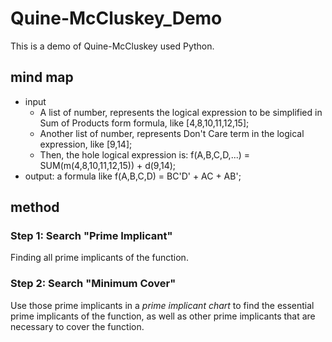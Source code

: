 # Quine-McCluskey_Demo

This is a demo of Quine-McCluskey used Python.

## mind map

- input
  - A list of number, represents the logical expression to be simplified in Sum of Products form formula, like [4,8,10,11,12,15];
  - Another list of number, represents Don't Care term in the logical expression, like [9,14];
  - Then, the hole logical expression is: f(A,B,C,D,...) = SUM(m(4,8,10,11,12,15)) + d(9,14);
- output: a formula like f(A,B,C,D) = BC'D' + AC + AB';

## method

### Step 1: Search "Prime Implicant"

Finding all prime implicants of the function.

### Step 2: Search "Minimum Cover"

Use those prime implicants in a *prime implicant chart* to find the essential prime implicants of the function, as well as other prime implicants that are necessary to cover the function.